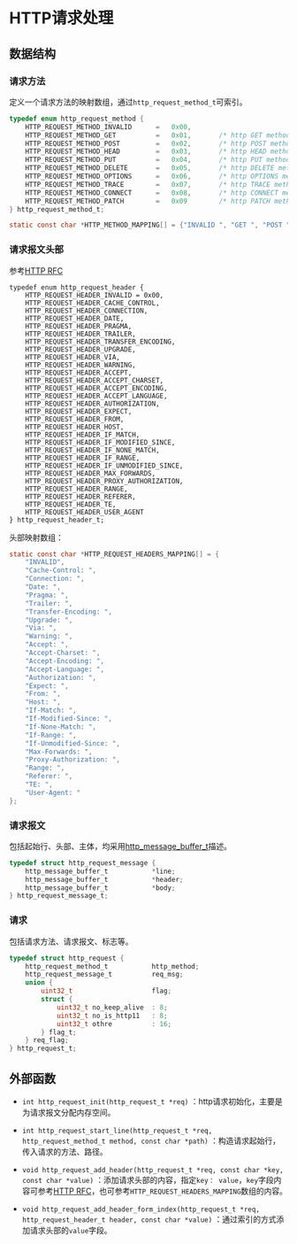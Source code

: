 # HTTP请求处理

## 数据结构

### 请求方法

定义一个请求方法的映射数组，通过`http_request_method_t`可索引。

```c
typedef enum http_request_method {
    HTTP_REQUEST_METHOD_INVALID      =   0x00,
    HTTP_REQUEST_METHOD_GET          =   0x01,       /* http GET method, http/1.0 */
    HTTP_REQUEST_METHOD_POST         =   0x02,       /* http POST method, http/1.0 */
    HTTP_REQUEST_METHOD_HEAD         =   0x03,       /* http HEAD method, http/1.0 */
    HTTP_REQUEST_METHOD_PUT          =   0x04,       /* http PUT method, http/1.1 */
    HTTP_REQUEST_METHOD_DELETE       =   0x05,       /* http DELETE method, http/1.1 */
    HTTP_REQUEST_METHOD_OPTIONS      =   0x06,       /* http OPTIONS method, http/1.1 */
    HTTP_REQUEST_METHOD_TRACE        =   0x07,       /* http TRACE method, http/1.1 */
    HTTP_REQUEST_METHOD_CONNECT      =   0x08,       /* http CONNECT method, http/1.1, reserved */
    HTTP_REQUEST_METHOD_PATCH        =   0x09        /* http PATCH method, echo test */
} http_request_method_t;
```

```c
static const char *HTTP_METHOD_MAPPING[] = {"INVALID ", "GET ", "POST ", "HEAD ", "PUT ", "DELETE ", "OPTIONS ", "TRACE ", "CONNECT ", "PATCH " };
```

### 请求报文头部

参考[HTTP RFC](https://tools.ietf.org/html/rfc2616#section-4.2)

```
typedef enum http_request_header {
    HTTP_REQUEST_HEADER_INVALID = 0x00,
    HTTP_REQUEST_HEADER_CACHE_CONTROL,
    HTTP_REQUEST_HEADER_CONNECTION,
    HTTP_REQUEST_HEADER_DATE,
    HTTP_REQUEST_HEADER_PRAGMA,
    HTTP_REQUEST_HEADER_TRAILER,
    HTTP_REQUEST_HEADER_TRANSFER_ENCODING,
    HTTP_REQUEST_HEADER_UPGRADE,
    HTTP_REQUEST_HEADER_VIA,
    HTTP_REQUEST_HEADER_WARNING,
    HTTP_REQUEST_HEADER_ACCEPT,
    HTTP_REQUEST_HEADER_ACCEPT_CHARSET,
    HTTP_REQUEST_HEADER_ACCEPT_ENCODING,
    HTTP_REQUEST_HEADER_ACCEPT_LANGUAGE,
    HTTP_REQUEST_HEADER_AUTHORIZATION,
    HTTP_REQUEST_HEADER_EXPECT,
    HTTP_REQUEST_HEADER_FROM,
    HTTP_REQUEST_HEADER_HOST,
    HTTP_REQUEST_HEADER_IF_MATCH,
    HTTP_REQUEST_HEADER_IF_MODIFIED_SINCE,
    HTTP_REQUEST_HEADER_IF_NONE_MATCH,
    HTTP_REQUEST_HEADER_IF_RANGE,
    HTTP_REQUEST_HEADER_IF_UNMODIFIED_SINCE,
    HTTP_REQUEST_HEADER_MAX_FORWARDS,
    HTTP_REQUEST_HEADER_PROXY_AUTHORIZATION,
    HTTP_REQUEST_HEADER_RANGE,
    HTTP_REQUEST_HEADER_REFERER,
    HTTP_REQUEST_HEADER_TE,
    HTTP_REQUEST_HEADER_USER_AGENT
} http_request_header_t;
```

头部映射数组：

```c
static const char *HTTP_REQUEST_HEADERS_MAPPING[] = {
    "INVALID",
    "Cache-Control: ",
    "Connection: ",
    "Date: ",
    "Pragma: ",
    "Trailer: ",
    "Transfer-Encoding: ",
    "Upgrade: ",
    "Via: ",
    "Warning: ",
    "Accept: ",
    "Accept-Charset: ",
    "Accept-Encoding: ",
    "Accept-Language: ",
    "Authorization: ",
    "Expect: ",
    "From: ",
    "Host: ",
    "If-Match: ",
    "If-Modified-Since: ",
    "If-None-Match: ",
    "If-Range: ",
    "If-Unmodified-Since: ",
    "Max-Forwards: ",
    "Proxy-Authorization: ",
    "Range: ",
    "Referer: ",
    "TE: ",
    "User-Agent: "
};
```

### 请求报文

包括起始行、头部、主体，均采用[http_message_buffer_t](./message_buffer.md)描述。

```c
typedef struct http_request_message {
    http_message_buffer_t           *line;  
    http_message_buffer_t           *header;
    http_message_buffer_t           *body;
} http_request_message_t;
```

### 请求

包括请求方法、请求报文、标志等。

```c
typedef struct http_request {
    http_request_method_t           http_method;
    http_request_message_t          req_msg;
    union {
        uint32_t                    flag;
        struct {
            uint32_t no_keep_alive  : 8;
            uint32_t no_is_http11   : 8;
            uint32_t othre          : 16;
        } flag_t;
    } req_flag;
} http_request_t;
```

## 外部函数

- `int http_request_init(http_request_t *req)` ：http请求初始化，主要是为请求报文分配内存空间。

- `int http_request_start_line(http_request_t *req,  http_request_method_t method, const char *path)` ：构造请求起始行，传入请求的方法、路径。

- `void http_request_add_header(http_request_t *req, const char *key, const char *value)` ：添加请求头部的内容，指定`key： value`，`key`字段内容可参考[HTTP RFC](https://tools.ietf.org/html/rfc2616#section-4.2)，也可参考`HTTP_REQUEST_HEADERS_MAPPING`数组的内容。

- `void http_request_add_header_form_index(http_request_t *req, http_request_header_t header, const char *value)` ：通过索引的方式添加请求头部的`value`字段。





